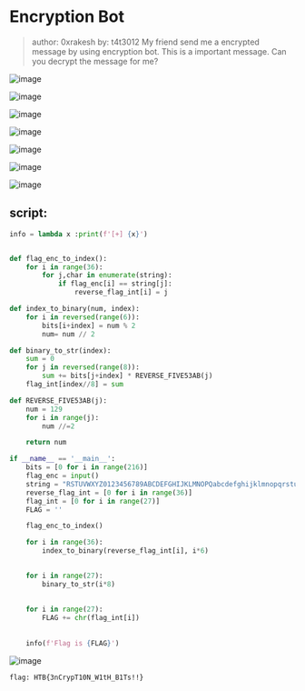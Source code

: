 # Encryption Bot
>author: 0xrakesh
>by: t4t3012
>My friend send me a encrypted message by using encryption bot. This is a important message. Can you decrypt the message for me?

![image](https://hackmd.io/_uploads/BJ20zhzv0.png)

![image](https://hackmd.io/_uploads/HkTgX2Mv0.png)

![image](https://hackmd.io/_uploads/ByhZ73fPA.png)

![image](https://hackmd.io/_uploads/r1ozm3GwC.png)

![image](https://hackmd.io/_uploads/HyyEm2fwA.png)

![image](https://hackmd.io/_uploads/BkPNmhzDC.png)

![image](https://hackmd.io/_uploads/SkMSQnfv0.png)

## script:
```python
info = lambda x :print(f'[+] {x}')


def flag_enc_to_index():
    for i in range(36):
        for j,char in enumerate(string):
            if flag_enc[i] == string[j]:
                reverse_flag_int[i] = j

def index_to_binary(num, index):
    for i in reversed(range(6)):
        bits[i+index] = num % 2
        num= num // 2

def binary_to_str(index):
    sum = 0
    for j in reversed(range(8)):
        sum += bits[j+index] * REVERSE_FIVE53AB(j)
    flag_int[index//8] = sum        

def REVERSE_FIVE53AB(j):
    num = 129
    for i in range(j):
        num //=2

    return num 

if __name__ == '__main__':
    bits = [0 for i in range(216)]
    flag_enc = input()
    string = "RSTUVWXYZ0123456789ABCDEFGHIJKLMNOPQabcdefghijklmnopqrstuvwxyz"
    reverse_flag_int = [0 for i in range(36)]
    flag_int = [0 for i in range(27)]
    FLAG = ''

    flag_enc_to_index()

    for i in range(36):
        index_to_binary(reverse_flag_int[i], i*6)
    

    for i in range(27):
        binary_to_str(i*8)
    
    
    for i in range(27):
        FLAG += chr(flag_int[i])
    
    
    info(f'Flag is {FLAG}')
```
![image](https://hackmd.io/_uploads/ry_B43zw0.png)

`flag: HTB{3nCrypT10N_W1tH_B1Ts!!}`